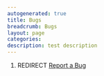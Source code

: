 ```yaml
---
autogenerated: true
title: Bugs
breadcrumb: Bugs
layout: page
categories: 
description: test description
---
```


1.  REDIRECT [Report a Bug](Report_a_Bug )

